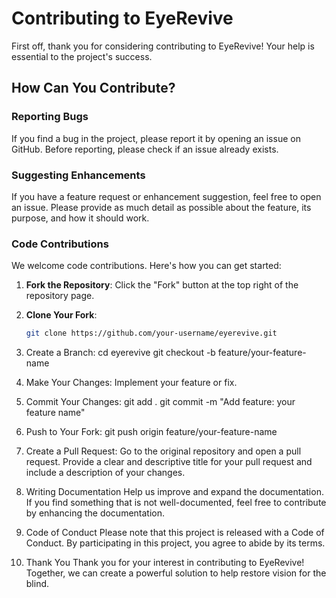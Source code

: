 # Contributing to EyeRevive

First off, thank you for considering contributing to EyeRevive! Your help is essential to the project's success.

## How Can You Contribute?

### Reporting Bugs

If you find a bug in the project, please report it by opening an issue on GitHub. Before reporting, please check if an issue already exists.

### Suggesting Enhancements

If you have a feature request or enhancement suggestion, feel free to open an issue. Please provide as much detail as possible about the feature, its purpose, and how it should work.

### Code Contributions

We welcome code contributions. Here's how you can get started:

1. **Fork the Repository**: Click the "Fork" button at the top right of the repository page.

2. **Clone Your Fork**:
   ```bash
   git clone https://github.com/your-username/eyerevive.git

3. Create a Branch:
cd eyerevive
git checkout -b feature/your-feature-name

4. Make Your Changes: 
Implement your feature or fix.

5. Commit Your Changes:
git add .
git commit -m "Add feature: your feature name"

6. Push to Your Fork:
git push origin feature/your-feature-name

7. Create a Pull Request: 
Go to the original repository and open a pull request. Provide a clear and descriptive title for your pull request and include a description of your changes.

8. Writing Documentation
Help us improve and expand the documentation. If you find something that is not well-documented, feel free to contribute by enhancing the documentation.

9. Code of Conduct
Please note that this project is released with a Code of Conduct. By participating in this project, you agree to abide by its terms.

10. Thank You
Thank you for your interest in contributing to EyeRevive! Together, we can create a powerful solution to help restore vision for the blind.
